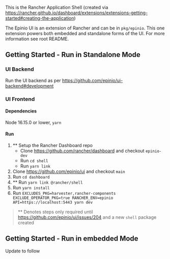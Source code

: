This is the Rancher Application Shell (created via https://rancher.github.io/dashboard/extensions/extensions-getting-started#creating-the-application)

The Epinio UI is an extension of Rancher and can be in `pkg/epinio`. This one extension powers both embedded and standalone forms of the UI. For more information see root README.


## Getting Started - Run in Standalone Mode

### UI Backend
Run the UI backend as per https://github.com/epinio/ui-backend#development

### UI Frontend

#### Dependencies
Node 16.15.0 or lower, `yarn`

#### Run
1) ** Setup the Rancher Dashboard repo
   - Clone https://github.com/rancher/dashboard and checkout `epinio-dev`
   - Run `cd shell`
   - Run `yarn link`
2) Clone https://github.com/epinio/ui and checkout `main`
3) Run `cd dashboard`
3) ** Run `yarn link @rancher/shell`
5) Run `yarn install`
5) Run `EXCLUDES_PKG=harvester,rancher-components EXCLUDE_OPERATOR_PKG=true RANCHER_ENV=epinio API=https://localhost:5443 yarn dev`

> ** Denotes steps only required until https://github.com/epinio/ui/issues/204 and a new `shell` package created

## Getting Started - Run in embedded Mode
Update to follow